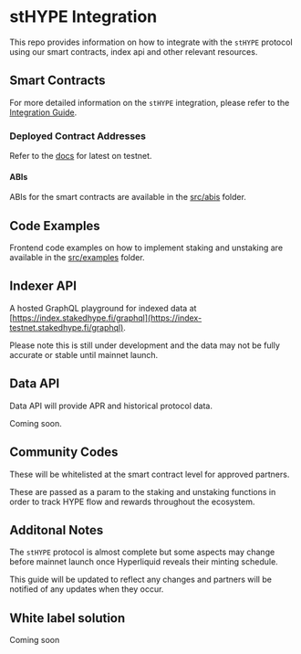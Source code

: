 # stHYPE Integration

This repo provides information on how to integrate with the `stHYPE` protocol using our smart contracts, index api and other relevant resources.

## Smart Contracts

For more detailed information on the `stHYPE` integration, please refer to the [Integration Guide](guides).


### Deployed Contract Addresses

Refer to the [docs](https://docs.stakedhype.fi/technical/contract-addresses) for latest on testnet.

#### ABIs

ABIs for the smart contracts are available in the [src/abis](src/abis) folder.

## Code Examples

Frontend code examples on how to implement staking and unstaking are available in the [src/examples](src/examples) folder.

## Indexer API

A hosted GraphQL playground for indexed data at [https://index.stakedhype.fi/graphql](https://index-testnet.stakedhype.fi/graphql).

Please note this is still under development and the data may not be fully accurate or stable until mainnet launch.

## Data API

Data API will provide APR and historical protocol data.

Coming soon. 

## Community Codes

These will be whitelisted at the smart contract level for approved partners.

These are passed as a param to the staking and unstaking functions in order to track HYPE flow and rewards throughout the ecosystem.

## Additonal Notes

The `stHYPE` protocol is almost complete but some aspects may change before mainnet launch once Hyperliquid reveals their minting schedule.

This guide will be updated to reflect any changes and partners will be notified of any updates when they occur.

## White label solution

Coming soon

